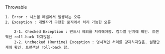 Throwable
    
    1. Error : 시스템 레벨에서 발생하는 오류
    2. Exception : 개발자가 구현한 로직에서 처리 가능한 오류
        
        2-1. Checked Exception : 반드시 예외를 처리해야함. 컴파일 단계에 확인. 트랜잭션 roll-back 하지않음.
        2-2. Unchecked (Runtime) Exception : 명시적인 처리를 강제하지않음. 실행단계에 확인. 트랜잭션 roll-back 함.